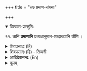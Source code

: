 +++
title = "०७ प्रमाण-संख्या"

+++
<details open><summary>विश्वास-प्रस्तुतिः</summary>

११. तानि **प्रमाणानि** प्रत्यक्षानुमान-शब्दाख्यानि त्रीणि ।
</details>

<details><summary>शिवप्रसादः (हिं)</summary>

अनुवाद - वे प्रमाण प्रत्यक्ष, अनुमान और शब्द तीन ही हैं । 
</details>

<details><summary>शिवप्रसादः (हिं) - तिप्पनी</summary>

भा० प्र० - दार्शनिकों में प्रमाण-संख्या-विषयक मतभेद -- श्रीनिवासाचार्य ने पदार्थों का दो भेद किया— प्रमाण एवं प्रमेय । उन प्रमाणों की संख्या का निर्देश करते हुए वे कहते हैं कि प्रत्यक्ष, अनुमान तथा शब्द ये तीन ही प्रमाण हैं । एव शब्द के द्वारा यह सूचित किया गया है कि इन तीन प्रमाणों से अधिक अथवा कम प्रमाणों की संख्या नहीं स्वीकारी जा सकती है । प्रमाणों की संख्या के विषय में विचारकों का निम्न प्रकार का मतभेद है— चार्वाक केवल प्रत्यक्ष को ही प्रमाण मानते हैं बौद्ध एवं वैशेषिक प्रत्यक्ष एवं अनुमान, इन दो प्रमाणों को ही मानते हैं । सांख्य एवं विशिष्टाद्वैती प्रत्यक्ष, अनुमान और शब्द, इन तीन प्रमाणों को मानते हैं । नैयायिक प्रत्यक्ष, अनुमान, उपमान और शब्द, इन चार प्रमाणों को मानते हैं । प्राभाकर मीमांसक पाँच प्रमाणों को मानते हैं-प्रत्यक्ष, अनुमान, उपमान, शब्द और अर्था- पत्ति । भाट्ट मीमांसक तथा अद्वैती विद्वान् छह प्रमाणों को मानते हैं - प्रत्यक्ष, अनु- मान, उपमान, शब्द, अर्थापत्ति तथा अनुपलब्धि । पौराणिक आठ प्रमाणों को मानते हैं - प्रत्यक्ष, अनुमान, उपमान, शब्द, अर्थापत्ति, अनुपलब्धि, संभव एवं ऐतिह्य । इस प्रमाण-विषयक मतभेद को वेदान्तकारिका में इस प्रकार कहा गया है- 

'प्रत्यक्षमेकं चार्वाकाः कणादसुगतौ 

पुनः । 

अनुमानश्च तवापि सांख्याः शब्दश्च ते उभे ॥ 

न्यायैकदेशिनोऽप्येवमुपमानव 

केवलम् । 

अर्थापत्त्या सहैतानि चत्वार्याहुः प्रभाकराः ॥ 

अभाव षष्ठान्येतानि भाट्टा वेदान्तिनस्तथा । 

सम्भवैतिह्ययुक्तानि इति पौराणिका जगुः ॥' 

यतीन्द्रमतदीपिकाकार का अभिप्राय है कि वस्तुतः स्वतंत्र रूप से तीन ही प्रमाण हैं । तद्व्यतिरिक्त प्रमाणों का उन तीन प्रमाणों में ही अन्तर्भाव हो जाता है। प्रमाणान्तरों का इन तीन प्रमाणों में अन्तर्भाव का प्रकार ग्रन्थकार स्वयम् आगे प्रति- 

पादित करेंगे । 

</details>


<details><summary>आदिदेवानन्दः (En)</summary>

11. These pramānas are three-- pratyaksa (per- ception), anumāna ( inference), and śabda (verbal testi- mony). 
</details>


<details><summary>मूलम्</summary>

११. तानि प्रमाणानि प्रत्यक्षानुमानशब्दाख्यानि त्रीणि [[त्रीण्येव ।]] ।
</details>